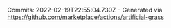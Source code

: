 Commits: 2022-02-19T22:55:04.730Z - Generated via https://github.com/marketplace/actions/artificial-grass
<br>
